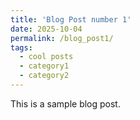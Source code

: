 ```yaml
---
title: 'Blog Post number 1'
date: 2025-10-04
permalink: /blog_post1/
tags:
  - cool posts
  - category1
  - category2
---
```


This is a sample blog post. 

<!-- Headings are cool
======

You can have many headings
======

Aren't headings cool?
------ -->